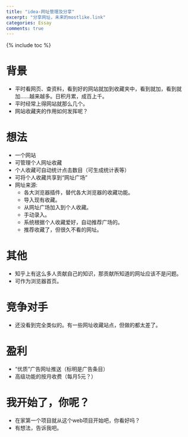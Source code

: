 ```yaml
---
title: "idea-网址管理及分享"
excerpt: "分享网址，未来的mostlike.link"
categories: Essay
comments: true
---
```



{% include toc %}



# 背景

- 平时看网页、查资料，看到好的网站就加到收藏夹中，看到就加，看到就加……越来越多。日积月累，成百上千。
- 平时经常上得网站就那么几个。
- 网站收藏夹的作用如何发挥呢？

# 想法

- 一个网站
- 可管理个人网址收藏
- 个人收藏可自动统计点击数目（可生成统计表等）
- 可将个人收藏共享到“网址广场”
- 网址来源:
  * 各大浏览器插件，替代各大浏览器的收藏功能。
  * 导入现有收藏。
  * 从网址广场加入到个人收藏。
  * 手动录入。
  * 系统根据个人收藏爱好，自动推荐广场的。
  * 推荐收藏了，但很久不看的网址。

# 其他

- 知乎上有这么多人贡献自己的知识，那贡献所知道的网址应该不是问题。
- 可作为浏览器首页。

# 竞争对手

- 还没看到完全类似的。有一些网址收藏站点，但做的都太差了。

# 盈利

- “优质”广告网址推送（标明是广告条目）
- 高级功能的按月收费（每月5元？）

# 我开始了，你呢？

- 在家第一个项目就从这个web项目开始吧，你看好吗？
- 有想法，告诉我吧。


